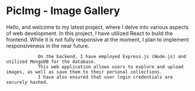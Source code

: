 # PicImg - Image Gallery
Hello, and welcome to my latest project, where I delve into various aspects of web development. 
                In this project, I have utilized React to build the frontend. While it is not fully responsive at the moment, 
                I plan to implement responsiveness in the near future. 

                On the backend, I have employed Express.js (Node.js) and utilized MongoDB for the database. 
                This web application allows users to explore and upload images, as well as save them to their personal collections. 
                I have also ensured that user login credentials are securely hashed.
